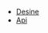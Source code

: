 - [Desine](https://www.figma.com/file/dt4MVZmywQbj1Cu4c1G8xK/Codempire%3A-COVID-statistic?node-id=0%3A1)
- [Api](https://documenter.getpostman.com/view/10808728/SzS8rjbc)
